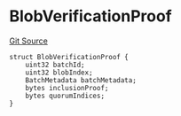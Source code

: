 # BlobVerificationProof
[Git Source](https://github.com/Layr-Labs/eigenda/blob/538f0525d9ff112a8ba32701edaf2860a0ad7306/src/interfaces/IEigenDAStructs.sol)


```solidity
struct BlobVerificationProof {
    uint32 batchId;
    uint32 blobIndex;
    BatchMetadata batchMetadata;
    bytes inclusionProof;
    bytes quorumIndices;
}
```


